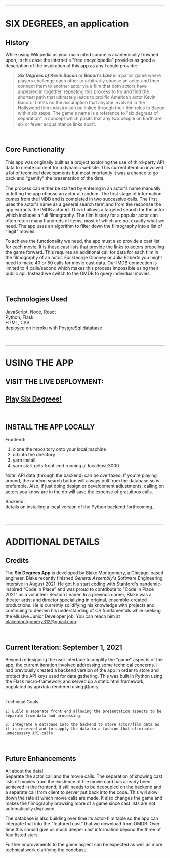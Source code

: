 

---
# SIX DEGREES, an application

## History
While using Wikipedia as your main cited source is academically frowned upon, in this case the internet's "free encyclopedia" provides as good a description of the inspiration of this app as any I could provide:

> **_Six Degrees of Kevin Bacon_** or **_Bacon's Law_** is a parlor game where players challenge each other to arbitrarily choose an actor and then connect them to another actor via a film that both actors have appeared in together, repeating this process to try and find the shortest path that ultimately leads to prolific American actor Kevin Bacon. It rests on the assumption that anyone involved in the Hollywood film industry can be linked through their film roles to Bacon within six steps. The game's name is a reference to "six degrees of separation", a concept which posits that any two people on Earth are six or fewer acquaintance links apart.

<br>

## Core Functionality
This app was originally built as a project exploring the use of third-party API data to create content for a dynamic website. This current iteration involved a lot of technical developments but most imortantly it was a chance to go back and "gamify" the presentation of the data.

The process can either be started by entering in an actor's name manually or letting the app choose an actor at random. The first stage of information comes from the IMDB and is completed in two successive calls. The first uses the actor's name as a general search term and from the response the app extracts the IMDB actor id. This id allows a targeted search for the actor which includes a full filmography. The film history for a popular actor can often return many hundreds of items, most of which are not exactly what we need. The app uses an algorithm to filter down the filmography into a list of "legit" movies.

To achieve the functionality we need, the app must also provide a cast list for each movie. It is these cast lists that provide the links to actors propeling the game forward. This requires an additional call for data for each film in the filmography of an actor. For George Clooney or Julia Roberts you might need to make 40 or 50 calls for movie cast data. Our IMDB connection is limited to 4 calls/second which makes this process impossible using their public api. Instead we switch to the OMDB to query individual movies.

<br>


## Technologies Used
JavaScript, Node, React <br>
Python, Flask <br>
HTML, CSS <br>
deployed on Heroku with PostgreSql database

<br>

---
# USING THE APP
## VISIT THE LIVE DEPLOYMENT:
## [Play Six Degrees!](https://six-degrees-flask.herokuapp.com/landing)

<br>

## INSTALL THE APP LOCALLY
Frontend:
<br>
1. clone the repository onto your local machine
1. cd into the directory
1. yarn install
1. yarn start gets front-end running at localhost:3000

Note: API data (through the backend) can be overtaxed. If you're playing around, the random search button will always pull from the database so is preferable. Also, if just doing design or development adjustments, calling on actors you know are in the db will save the expense of gratuitous calls. 

Backend:
<br>
details on installing a local version of the Python backend forthcoming...

<br>

---
# ADDITIONAL DETAILS

## Credits

The **Six Degrees App** is developed by Blake Montgomery, a Chicago-based engineer. Blake recently finished _General Assembly's_ Software Engineering Intersive in August 2021. He got his start coding with Stanford's pandemic-inspired "Code in Place" and was proud to contribute to "Code in Place 2021" as a volunteer Section Leader. In a previous career, Blake was a theater artist and director specializing in original, ensemble-created productions. He is currently solidifying his knowledge with projects and continuing to deepen his understanding of CS fundamentals while seeking the ellusive Junior Developer job. You can reach him at blakemontgomery312@gmail.com.

<br>

## Current Iteration: September 1, 2021
Beyond redesigning the user interface to amplify the "game" aspects of the app, the current iteration involved addressing some technical concerns. I had previously created a backend version of the app in order to store and protect the API keys used for data gathering. This was built in Python using the Flask micro-framework and served up a static html framework, populated by api data rendered using jQuery.

<br>
Technical Goals:<br>

    1) Build a separate front end allowing the presentation aspects to be separate from data and processing.
    
    2) Integrate a database into the backend to store actor/film data as it is received and to supply the data in a fashion that eliminates unnecessary API calls.


<br>


## Future Enhancements
All about the data! <br>
Separate the actor call and the movie calls. The separation of showing cast lists of movies from the existence of the movie card has already been achieved in the frontend; it still needs to be decoupled on the backend and a separate call from client to server put back into the code. This will slow down the rate at which movie calls are made. It also changes the game and makes the filmography browsing more of a game since cast lists are not automatically displayed.

The database is also building over time its actor-film table so the app can integrate that into the "featured cast" that we download from OMDB. Over time this should give us much deeper cast information beyond the three of four listed stars.

Further improvements to the game aspect can be expected as well as more technical work clarifying the codebase.

